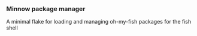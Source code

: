 ### Minnow package manager
A minimal flake for loading and managing oh-my-fish packages for the fish shell
